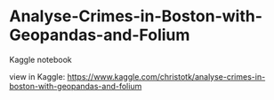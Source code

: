 # Analyse-Crimes-in-Boston-with-Geopandas-and-Folium
Kaggle notebook

view in Kaggle: https://www.kaggle.com/christotk/analyse-crimes-in-boston-with-geopandas-and-folium

